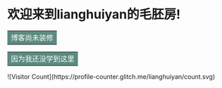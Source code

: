# 欢迎来到lianghuiyan的毛胚房!
<table><tr><td bgcolor=5C8A80><font color=white>博客尚未装修</font></td></tr></table>
<table><tr><td bgcolor=5C8A80><font color=white>因为我还没学到这里</font></td></tr></table>
![Visitor Count](https://profile-counter.glitch.me/lianghuiyan/count.svg)
